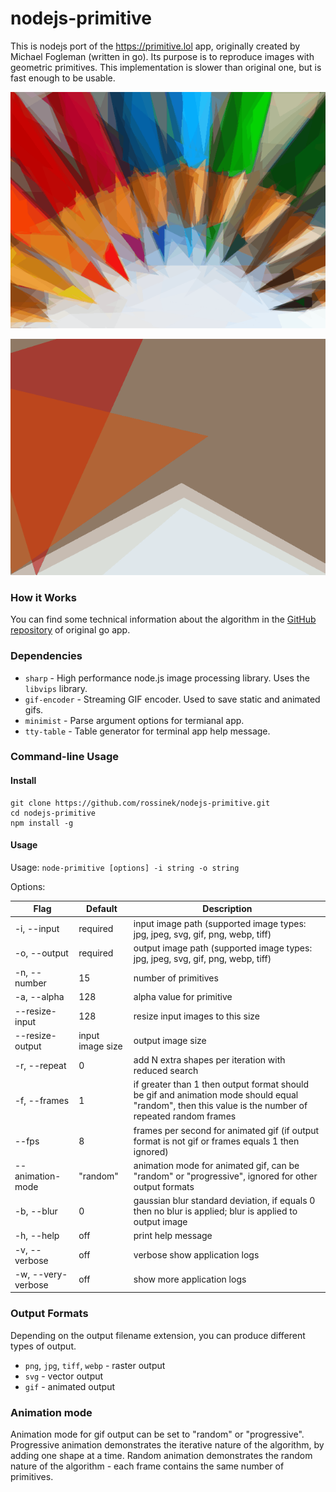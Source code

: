 # nodejs-primitive

This is nodejs port of the https://primitive.lol app, originally created by Michael Fogleman (written in go). Its purpose is to reproduce images with geometric primitives. This implementation is slower than original one, but is fast enough to be usable.

![random animation](examples/pencils-random.gif)

![progressive animation](examples/pencils-progressive.gif)

### How it Works

You can find some technical information about the algorithm in the [GitHub repository](https://github.com/fogleman/primitive) of original go app.

### Dependencies

- `sharp` - High performance node.js image processing library. Uses the `libvips` library.
- `gif-encoder` - Streaming GIF encoder. Used to save static and animated gifs.
- `minimist` - Parse argument options for termianal app.
- `tty-table` - Table generator for terminal app help message.

### Command-line Usage

#### Install

    git clone https://github.com/rossinek/nodejs-primitive.git
    cd nodejs-primitive
    npm install -g

#### Usage

Usage: `node-primitive [options] -i string -o string`

Options:

|   Flag   |   Default   |   Description |
|---|---|---|
| -i, --input | required | input image path (supported image types: jpg, jpeg, svg, gif, png, webp, tiff) |
| -o, --output | required | output image path (supported image types: jpg, jpeg, svg, gif, png, webp, tiff) |
| -n, --number | 15 | number of primitives |
| -a, --alpha | 128 | alpha value for primitive |
| --resize-input | 128 | resize input images to this size |
| --resize-output | input image size | output image size |
| -r, --repeat | 0 | add N extra shapes per iteration with reduced search |
| -f, --frames | 1 | if greater than 1 then output format should be gif and animation mode should equal "random", then this value is the number of repeated random frames |
| --fps | 8 | frames per second for animated gif (if output format is not gif or frames equals 1 then ignored) |
| --animation-mode | "random" | animation mode for animated gif, can be "random" or "progressive", ignored for other output formats |
| -b, --blur | 0 | gaussian blur standard deviation, if equals 0 then no blur is applied; blur is applied to output image |
| -h, --help | off | print help message |
| -v, --verbose | off | verbose show application logs |
| -w, --very-verbose | off | show more application logs |

### Output Formats

Depending on the output filename extension, you can produce different types of output.

- `png`, `jpg`, `tiff`, `webp` - raster output
- `svg` - vector output
- `gif` - animated output

### Animation mode

Animation mode for gif output can be set to "random" or "progressive". Progressive animation demonstrates the iterative nature of the algorithm, by adding one shape at a time. Random animation demonstrates the random nature of the algorithm - each frame contains the same number of primitives.
